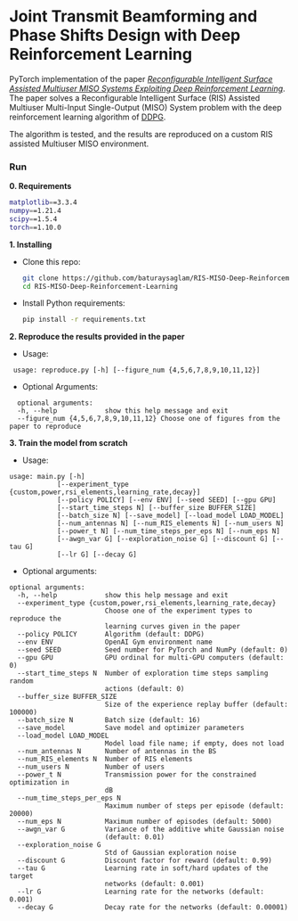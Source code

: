# Joint Transmit Beamforming and Phase Shifts Design with Deep Reinforcement Learning

PyTorch implementation of the paper [*Reconfigurable Intelligent Surface Assisted Multiuser MISO Systems Exploiting Deep Reinforcement Learning*](https://ieeexplore.ieee.org/document/9110869). The paper solves a Reconfigurable Intelligent Surface (RIS) Assisted Multiuser Multi-Input Single-Output (MISO) System problem with the deep reinforcement learning algorithm of [DDPG](https://arxiv.org/abs/1509.02971).

The algorithm is tested, and the results are reproduced on a custom RIS assisted Multiuser MISO environment. 

### Run
**0. Requirements**
  ```bash
  matplotlib==3.3.4
  numpy==1.21.4
  scipy==1.5.4
  torch==1.10.0
  ```
  
**1. Installing** 
* Clone this repo: 
    ```bash
    git clone https://github.com/baturaysaglam/RIS-MISO-Deep-Reinforcement-Learning
    cd RIS-MISO-Deep-Reinforcement-Learning
    ```
* Install Python requirements: 
    ```bash
    pip install -r requirements.txt
    ```
    
**2. Reproduce the results provided in the paper**
   * Usage:
   ```
    usage: reproduce.py [-h] [--figure_num {4,5,6,7,8,9,10,11,12}]
  ```
  * Optional Arguments:
  ```
    optional arguments:
    -h, --help            show this help message and exit
    --figure_num {4,5,6,7,8,9,10,11,12} Choose one of figures from the paper to reproduce
   ```
   
**3. Train the model from scratch**
  * Usage:
   ```
   usage: main.py [-h]
               [--experiment_type {custom,power,rsi_elements,learning_rate,decay}]
               [--policy POLICY] [--env ENV] [--seed SEED] [--gpu GPU]
               [--start_time_steps N] [--buffer_size BUFFER_SIZE]
               [--batch_size N] [--save_model] [--load_model LOAD_MODEL]
               [--num_antennas N] [--num_RIS_elements N] [--num_users N]
               [--power_t N] [--num_time_steps_per_eps N] [--num_eps N]
               [--awgn_var G] [--exploration_noise G] [--discount G] [--tau G]
               [--lr G] [--decay G]
  ```
  * Optional arguments:
  ```
  optional arguments:
    -h, --help            show this help message and exit
    --experiment_type {custom,power,rsi_elements,learning_rate,decay}
                          Choose one of the experiment types to reproduce the
                          learning curves given in the paper
    --policy POLICY       Algorithm (default: DDPG)
    --env ENV             OpenAI Gym environment name
    --seed SEED           Seed number for PyTorch and NumPy (default: 0)
    --gpu GPU             GPU ordinal for multi-GPU computers (default: 0)
    --start_time_steps N  Number of exploration time steps sampling random
                          actions (default: 0)
    --buffer_size BUFFER_SIZE
                          Size of the experience replay buffer (default: 100000)
    --batch_size N        Batch size (default: 16)
    --save_model          Save model and optimizer parameters
    --load_model LOAD_MODEL
                          Model load file name; if empty, does not load
    --num_antennas N      Number of antennas in the BS
    --num_RIS_elements N  Number of RIS elements
    --num_users N         Number of users
    --power_t N           Transmission power for the constrained optimization in
                          dB
    --num_time_steps_per_eps N
                          Maximum number of steps per episode (default: 20000)
    --num_eps N           Maximum number of episodes (default: 5000)
    --awgn_var G          Variance of the additive white Gaussian noise
                          (default: 0.01)
    --exploration_noise G
                          Std of Gaussian exploration noise
    --discount G          Discount factor for reward (default: 0.99)
    --tau G               Learning rate in soft/hard updates of the target
                          networks (default: 0.001)
    --lr G                Learning rate for the networks (default: 0.001)
    --decay G             Decay rate for the networks (default: 0.00001)
